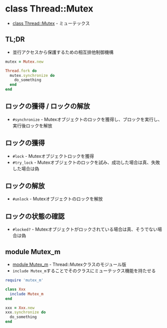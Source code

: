 # class Thread::Mutex
- [class Thread::Mutex](https://docs.ruby-lang.org/ja/2.7.0/class/Thread=3a=3aMutex.html) - ミューテックス

## TL;DR
- 並行アクセスから保護するための相互排他制御機構

```ruby
mutex = Mutex.new

Thread.fork do
  mutex.synchronize do
    do_something
  end
end
```

## ロックの獲得 / ロックの解放
- `#synchronize` - Mutexオブジェクトのロックを獲得し、ブロックを実行し、実行後ロックを解放

## ロックの獲得
- `#lock` - Mutexオブジェクトロックを獲得
- `#try_lock` - Mutexオブジェクトのロックを試み、成功した場合は真、失敗した場合は偽

## ロックの解放
- `#unlock` - Mutexオブジェクトのロックを解放

## ロックの状態の確認
- `#locked?` - Mutexオブジェクトがロックされている場合は真、そうでない場合は偽

## module Mutex_m
- [module Mutex_m](https://docs.ruby-lang.org/ja/2.7.0/class/Mutex_m.html) - Thread::Mutexクラスのモジュール版
- `include Mutex_m`することでそのクラスにミューテックス機能を持たせる

```ruby
require 'mutex_m'

class Xxx
  include Mutex_m
end

xxx = Xxx.new
xxx.synchronize do
  do_something
end
```
